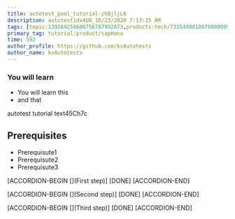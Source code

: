 ```yaml
---
title: autotest_pool_tutorial-zh8jljL6
description: autotest1dv4U8_10/23/2020 7:13:15 AM
tags: [topic:139269250608756787992873,products:tech/73554900100700000996,tutorial:experience/advanced]
primary_tag: tutorial:product/sapHana
time: 592
author_profile: https://github.com/ksAutotests
author_name: ksAutotests
---
```

### You will learn
- You will learn this
- and that

autotest tutorial text45Ch7c

## Prerequisites
- Prerequisute1
- Prerequisute2
- Prerequisute3

[ACCORDION-BEGIN [](First step)]
[DONE]
[ACCORDION-END]

[ACCORDION-BEGIN [](Second step)]
[DONE]
[ACCORDION-END]

[ACCORDION-BEGIN [](Third step)]
[DONE]
[ACCORDION-END]

